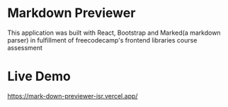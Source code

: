 # Markdown Previewer
This application was built with React, Bootstrap and Marked(a markdown parser) in fulfillment of freecodecamp's frontend libraries course assessment

# Live Demo
https://mark-down-previewer-isr.vercel.app/
